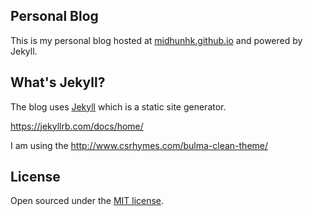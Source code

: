 ## Personal Blog
This is my personal blog hosted at [midhunhk.github.io](http://midhunhk.github.io) and powered by Jekyll.

## What's Jekyll?
The blog uses [Jekyll](http://jekyllrb.com) which is a static site generator.

https://jekyllrb.com/docs/home/ 

I am using the http://www.csrhymes.com/bulma-clean-theme/  

## License
Open sourced under the [MIT license](LICENSE.md).
